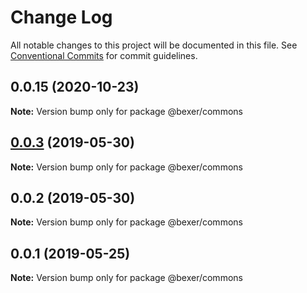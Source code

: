 # Change Log

All notable changes to this project will be documented in this file.
See [Conventional Commits](https://conventionalcommits.org) for commit guidelines.

## 0.0.15 (2020-10-23)

**Note:** Version bump only for package @bexer/commons





## [0.0.3](https://github.com/error-reporter/bexer/compare/@bexer/commons@0.0.2...@bexer/commons@0.0.3) (2019-05-30)

**Note:** Version bump only for package @bexer/commons





## 0.0.2 (2019-05-30)

**Note:** Version bump only for package @bexer/commons





## 0.0.1 (2019-05-25)

**Note:** Version bump only for package @bexer/commons

